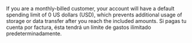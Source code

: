 If you are a monthly-billed customer, your account will have a default spending limit of 0 US dollars (USD), which prevents additional usage of storage or data transfer after you reach the included amounts. Si pagas tu cuenta por factura, ésta tendrá un límite de gastos ilimitado predeterminadamente.
